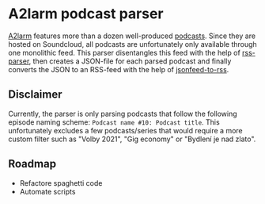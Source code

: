 # A2larm podcast parser

[A2larm](https://a2larm.cz/) features more than a dozen well-produced [podcasts](https://a2larm.cz/tema/podcast/). Since they are hosted on Soundcloud, all podcasts are unfortunately only available through one monolithic feed. This parser disentangles this feed with the help of [rss-parser](https://github.com/rbren/rss-parser), then creates a JSON-file for each parsed podcast and finally converts the JSON to an RSS-feed with the help of [jsonfeed-to-rss](https://github.com/bcomnes/jsonfeed-to-rss).

## Disclaimer
Currently, the parser is only parsing podcasts that follow the following episode naming scheme: `Podcast name #10: Podcast title`. This unfortunately excludes a few podcasts/series that would require a more custom filter such as "Volby 2021", "Gig economy" or "Bydlení je nad zlato".

## Roadmap
- Refactore spaghetti code
- Automate scripts